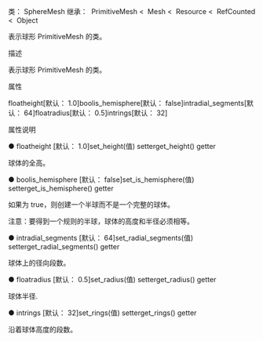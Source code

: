 类：   SphereMesh
继承：   PrimitiveMesh <   Mesh <   Resource <   RefCounted <   Object

表示球形 PrimitiveMesh 的类。

描述

表示球形 PrimitiveMesh 的类。

属性

floatheight[默认： 1.0]boolis_hemisphere[默认： false]intradial_segments[默认： 64]floatradius[默认： 0.5]intrings[默认： 32]


属性说明


● floatheight [默认： 1.0]set_height(值) setterget_height() getter

球体的全高。


● boolis_hemisphere [默认： false]set_is_hemisphere(值) setterget_is_hemisphere() getter

如果为 true，则创建一个半球而不是一个完整的球体。

注意：要得到一个规则的半球，球体的高度和半径必须相等。


● intradial_segments [默认： 64]set_radial_segments(值) setterget_radial_segments() getter

球体上的径向段数。


● floatradius [默认： 0.5]set_radius(值) setterget_radius() getter

球体半径.


● intrings [默认： 32]set_rings(值) setterget_rings() getter

沿着球体高度的段数。

